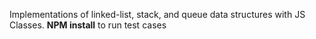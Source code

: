 Implementations of linked-list, stack, and queue data structures with JS Classes.
**NPM install** to run test cases
